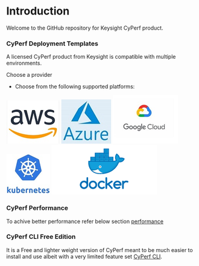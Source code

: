 # Introduction
Welcome to the GitHub repository for Keysight CyPerf product.

### CyPerf Deployment Templates 

A licensed CyPerf product from Keysight is compatible with multiple environments.


Choose a provider

- Choose from the following supported platforms:

[![aws](images/aws.jpg)](deployment/aws)   [![azure](images/azure.jpg)](deployment/azure)   [![GCP](images/GCP.jpg)](deployment/gcp)   [![kubernetes](images/kubernetes.jpg)](deployment/k8s) [![containers](images/containers.png)](deployment/containers)
### CyPerf Performance
To achive better performance refer below section [performance](performance)
### CyPerf CLI Free Edition
It is a Free and lighter weight version of CyPerf meant to be much easier to install and use albeit with a very limited feature set [CyPerf CLI](cyperfcli).


